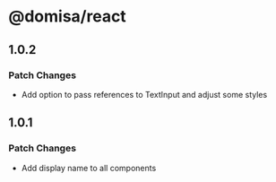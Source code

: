 # @domisa/react

## 1.0.2

### Patch Changes

- Add option to pass references to TextInput and adjust some styles

## 1.0.1

### Patch Changes

- Add display name to all components
